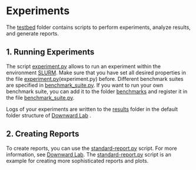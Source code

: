 # Experiments
The [testbed](.) folder contains scripts to perform experiments, analyze results, and generate reports.

## 1. Running Experiments
The script [experiment.py](experiment.py) allows to run an experiment within the environment [SLURM](https://slurm.schedmd.com/documentation.html). Make sure that you have set all desired properties in the file [experiment.py](experiment.py)(experiment.py) before. Different benchmark suites are specified in [benchmark_suite.py](benchmark_suite.py). If you want to run your own benchmark suite, you can add it to the folder [benchmarks](benchmarks) and register it in the file [benchmark_suite.py](benchmark_suite.py).

Logs of your experiments are written to the [results](results/) folder in the default folder structure of [Downward Lab](https://lab.readthedocs.io/en/latest/index.html) .

## 2. Creating Reports
To create reports, you can use the [standard-report.py](standard-report.py) script. For more information, see [Downward Lab](https://lab.readthedocs.io/en/latest/index.html). The [standard-report.py](standard-report.py) script is an example for creating more sophisticated reports and plots.
